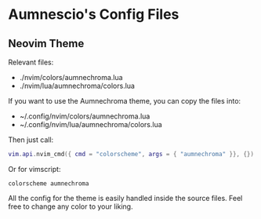# Aumnescio's Config Files

## Neovim Theme

Relevant files:

- ./nvim/colors/aumnechroma.lua
- ./nvim/lua/aumnechroma/colors.lua

If you want to use the Aumnechroma theme, you can copy the files into:

- ~/.config/nvim/colors/aumnechroma.lua
- ~/.config/nvim/lua/aumnechroma/colors.lua

Then just call:

```lua
vim.api.nvim_cmd({ cmd = "colorscheme", args = { "aumnechroma" }}, {})
```

Or for vimscript:

```vim
colorscheme aumnechroma
```

All the config for the theme is easily handled inside the source files. Feel free to change any color to your liking.
